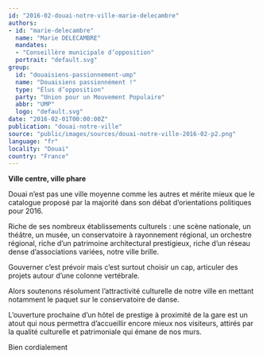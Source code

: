 ```yaml
---
id: "2016-02-douai-notre-ville-marie-delecambre"
authors:
- id: "marie-delecambre"
  name: "Marie DELECAMBRE"
  mandates: 
  - "Conseillère municipale d’opposition"
  portrait: "default.svg"
group:
  id: "douaisiens-passionnement-ump"
  name: "Douaisiens passionnément !"
  type: "Élus d’opposition"
  party: "Union pour un Mouvement Populaire"
  abbr: "UMP"
  logo: "default.svg"
date: "2016-02-01T00:00:00Z"
publication: "douai-notre-ville"
source: "public/images/sources/douai-notre-ville-2016-02-p2.png"
language: "fr"
locality: "Douai"
country: "France"
---
```


**Ville centre,  ville phare**

Douai n’est pas une ville moyenne comme les autres et mérite mieux que le catalogue proposé par la majorité dans son débat d’orientations politiques pour 2016.

Riche de ses nombreux établissements culturels : une scène nationale, un théâtre, un musée, un conservatoire à rayonnement régional, un orchestre régional, riche d’un patrimoine architectural prestigieux, riche d’un réseau dense d’associations variées, notre ville brille.

Gouverner c’est prévoir mais c’est surtout choisir un cap, articuler des projets autour d’une colonne vertébrale.

Alors soutenons résolument l’attractivité culturelle de notre ville en mettant notamment le paquet sur le conservatoire de danse.

L’ouverture prochaine d’un hôtel de prestige à proximité de la gare est un atout qui nous permettra d’accueillir encore mieux nos visiteurs, attirés par la qualité culturelle et patrimoniale qui émane de nos murs.

Bien cordialement
